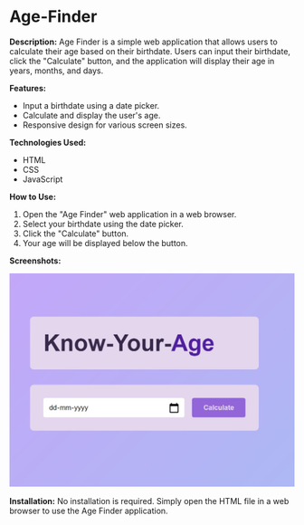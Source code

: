# Age-Finder

**Description:**
Age Finder is a simple web application that allows users to calculate their age based on their birthdate. Users can input their birthdate, click the "Calculate" button, and the application will display their age in years, months, and days.

**Features:**
- Input a birthdate using a date picker.
- Calculate and display the user's age.
- Responsive design for various screen sizes.

**Technologies Used:**
- HTML
- CSS
- JavaScript

**How to Use:**
1. Open the "Age Finder" web application in a web browser.
2. Select your birthdate using the date picker.
3. Click the "Calculate" button.
4. Your age will be displayed below the button.

**Screenshots:**

![Age Finder Screenshot](ss.jpg)

**Installation:**
No installation is required. Simply open the HTML file in a web browser to use the Age Finder application.

